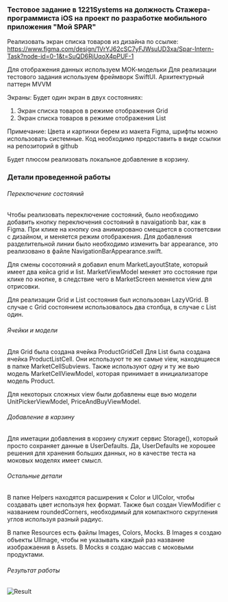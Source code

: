### Тестовое задание в 1221Systems на должность Стажера-программиста iOS на проект по разработке мобильного приложения "Мой SPAR"

Реализовать экран списка товаров из дизайна по ссылке:
https://www.figma.com/design/1VrYJ62cSC7yFJWsuUD3xa/Spar-Intern-Task?node-id=0-1&t=SuQD6RjUqoX4pPUF-1

Для отображения данных используем МОК-модельки
Для реализации тестового задания используем фреймворк SwiftUI. Архитектурный паттерн MVVM

Экраны:
Будет один экран в двух состояниях:

1. Экран списка товаров в режиме отображения Grid
2. Экран списка товаров в режиме отображения List

Примечание: Цвета и картинки берем из макета Figma, шрифты можно использовать системные. 
Код необходимо предоставить в виде ссылки на репозиторий в github

Будет плюсом реализовать локальное добавление в корзину. 


### Детали проведенной работы

###### Переключение состояний
Чтобы реализовать переключение состояний, было необходимо добавить кнопку переключения состояний в navaigationb bar, как в Figma. При клике на кнопку она анимировано смещается в соответсвии с дизайном, и меняется режим отображения. 
Для добавления разделительной линии было необходимо изменить bar appearance, это реализовано в файле NavigationBarAppearance.swift.

Для смены сосотояний я добавил enum MarketLayoutState, который имеет два кейса grid и list. MarketViewModel меняет это состояние при клике по кнопке, в следствие чего в MarketScreen меняется view для отрисовки.

Для реализации Grid и List состояния был использован LazyVGrid. В случае с Grid состоянием использовалось два столбца, в случае с List один.

###### Ячейки и модели
Для Grid была создана ячейка ProductGridCell
Для List была создана ячейка ProductListCell.
Они используют те же самые view, находящиеся в папке MarketCellSubviews. Также используют одну и ту же вью модель MarketCellViewModel, которая принимает в инициализаторе модель Product.

Для некоторых сложных view были добавлены еще вью модели UnitPickerViewModel, PriceAndBuyViewModel.

###### Добавление в карзину

Для иметации добавления в корзину служит сервис Storage(), который просто сохраняет данные в UserDefaults. Да, UserDefaults не хорошее решения для хранения больших данных, но в качестве теста на моковых моделях имеет смысл.

###### Остальные детали

В папке Helpers находятся расширения к Color и UIColor, чтобы создавать цвет используя hex формат.
Также был создан ViewModifier с названием roundedCorners, необходимый для компактного скругления углов используя разный радиус.

В папке Resources есть файлы Images, Colors, Mocks.
В Images я создаю объекты UIImage, чтобы не указывать каждый раз название изображаения в Assets.
В Mocks я создаю массив с моковыми продуктами.

###### Результат работы
![Result](./ReadmeAssets/result.gif "Result")

